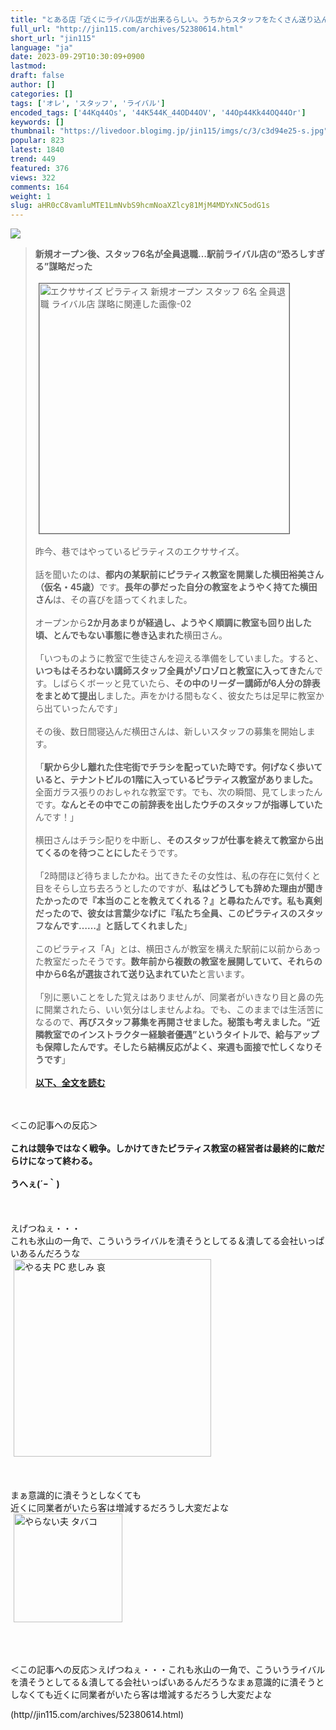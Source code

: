 ```yaml
---
title: "とある店「近くにライバル店が出来るらしい。うちからスタッフをたくさん送り込んで、急に全員辞めさせて潰したろｗ」 → 結果ｗｗｗｗｗ "
full_url: "http://jin115.com/archives/52380614.html"
short_url: "jin115"
language: "ja"
date: 2023-09-29T10:30:09+0900
lastmod: 
draft: false
author: []
categories: []
tags: ['オレ', 'スタッフ', 'ライバル']
encoded_tags: ['44Kq44Os', '44K544K_44OD44OV', '44Op44Kk44OQ44Or']
keywords: []
thumbnail: "https://livedoor.blogimg.jp/jin115/imgs/c/3/c3d94e25-s.jpg"
popular: 823
latest: 1840
trend: 449
featured: 376
views: 322
comments: 164
weight: 1
slug: aHR0cC8vamluMTE1LmNvbS9hcmNoaXZlcy81MjM4MDYxNC5odG1s
---
```


![](https://livedoor.blogimg.jp/jin115/imgs/c/3/c3d94e25-s.jpg)

<div><a name='more'></a> <blockquote><b>新規オープン後、スタッフ6名が全員退職…駅前ライバル店の“恐ろしすぎる”謀略だった</b><br> <br> <img src='https//livedoor.blogimg.jp/jin115/imgs/5/a/5a50553a.png' width='400' border='1' hspace='5' class='pict' alt='エクササイズ ピラティス 新規オープン スタッフ 6名 全員退職 ライバル店 謀略に関連した画像-02'><br> <br> 昨今、巷ではやっているピラティスのエクササイズ。<br> <br> 話を聞いたのは、<b>都内の某駅前にピラティス教室を開業した横田裕美さん（仮名・45歳）</b>です。<b>長年の夢だった自分の教室をようやく持てた横田さん</b>は、その喜びを語ってくれました。<br> <br> オープンから<b>2か月あまりが経過し、ようやく順調に教室も回り出した頃、とんでもない事態に巻き込まれた</b>横田さん。<br> <br> 「いつものように教室で生徒さんを迎える準備をしていました。すると、<b>いつもはそろわない講師スタッフ全員がゾロゾロと教室に入ってきた</b>んです。しばらくボーッと見ていたら、<b>その中のリーダー講師が6人分の辞表をまとめて提出</b>しました。声をかける間もなく、彼女たちは足早に教室から出ていったんです」<br> <br> その後、数日間寝込んだ横田さんは、新しいスタッフの募集を開始します。<br> <br> 「<b>駅から少し離れた住宅街でチラシを配っていた時です。何げなく歩いていると、テナントビルの1階に入っているピラティス教室がありました。</b>全面ガラス張りのおしゃれな教室です。でも、次の瞬間、見てしまったんです。<b>なんとその中でこの前辞表を出したウチのスタッフが指導していた</b>んです！」<br> <br> 横田さんはチラシ配りを中断し、<b>そのスタッフが仕事を終えて教室から出てくるのを待つことにした</b>そうです。<br> <br> 「2時間ほど待ちましたかね。出てきたその女性は、私の存在に気付くと目をそらし立ち去ろうとしたのですが、<b>私はどうしても辞めた理由が聞きたかったので『本当のことを教えてくれる？』と尋ねたんです。私も真剣だったので、彼女は言葉少なげに『私たち全員、このピラティスのスタッフなんです……』と話してくれました</b>」<br> <br> このピラティス「A」とは、横田さんが教室を構えた駅前に以前からあった教室だったそうです。<b>数年前から複数の教室を展開していて、それらの中から6名が選抜されて送り込まれていた</b>と言います。<br> <br> 「別に悪いことをした覚えはありませんが、同業者がいきなり目と鼻の先に開業されたら、いい気分はしませんよね。でも、このままでは生活苦になるので、<b>再びスタッフ募集を再開させました。秘策も考えました。“近隣教室でのインストラクター経験者優遇”というタイトルで、給与アップも保障したんです。そしたら結構反応がよく、来週も面接で忙しくなりそうです</b>」<br> <br> <a href='https//news.nicovideo.jp/watch/nw13480323' target='_blank'><b>以下、全文を読む</b></a></blockquote><br> <br> ＜この記事への反応＞<br> <br> <b>これは競争ではなく戦争。しかけてきたピラティス教室の経営者は最終的に敵だらけになって終わる。</b><br> <b><br> うへぇ(´ｰ｀)</b><br> <br> <br> <br> えげつねぇ・・・<br> これも氷山の一角で、こういうライバルを潰そうとしてる＆潰してる会社いっぱいあるんだろうな<br> <img src='https//livedoor.blogimg.jp/jin115/imgs/4/f/4ff8238c.gif' alt='やる夫 PC 悲しみ 哀' width='316' border='0' hspace='5' class='pict'><br> <br> <br> <br> まぁ意識的に潰そうとしなくても<br> 近くに同業者がいたら客は増減するだろうし大変だよな<br> <img src='https//livedoor.blogimg.jp/jin115/imgs/3/0/3038b1da.gif' alt='やらない夫 タバコ' width='174' border='0' hspace='5' class='pict'><br> <br> <br> <br> <p>＜この記事への反応＞えげつねぇ・・・これも氷山の一角で、こういうライバルを潰そうとしてる＆潰してる会社いっぱいあるんだろうなまぁ意識的に潰そうとしなくても近くに同業者がいたら客は増減するだろうし大変だよな</p></div>

(http//jin115.com/archives/52380614.html)
